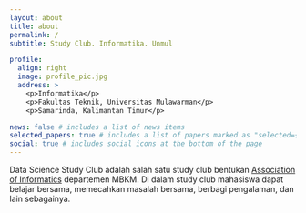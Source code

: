```yaml
---
layout: about
title: about
permalink: /
subtitle: Study Club. Informatika. Unmul

profile:
  align: right
  image: profile_pic.jpg
  address: >
    <p>Informatika</p>
    <p>Fakultas Teknik, Universitas Mulawarman</p>
    <p>Samarinda, Kalimantan Timur</p>

news: false # includes a list of news items
selected_papers: true # includes a list of papers marked as "selected={true}"
social: true # includes social icons at the bottom of the page
---
```


Data Science Study Club adalah salah satu study club bentukan [Association of Informatics](https://www.instagram.com/ai.unmul/) departemen MBKM. Di dalam study club mahasiswa dapat belajar bersama, memecahkan masalah bersama, berbagi pengalaman, dan lain sebagainya.
